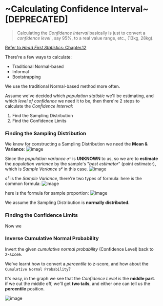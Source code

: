 # ~Calculating Confidence Interval~ [DEPRECATED]

> Calculating the _Confidence Interval_ basically is just to convert a _confidence level_ , say 95%,  to a real value range, etc., (13kg, 28kg).

[Refer to _Head First Statistics_: Chapter.12](https://github.com/solomonxie/solomonxie.github.io/issues/50#issuecomment-418623355)


There're a few ways to calculate:
- Traditional Normal-based
- Informal
- Bootstrapping

We use the traditional Normal-based method more often.

Assume we've decided which _population statistic_ we'll be estimating, 
and which _level of confidence_ we need it to be,
then there're 2 steps to calculate the _Confidence Interval_:
1. Find the Sampling Distribution
2. Find the Confidence Limits



### Finding the Sampling Distribution
We know for constructing a Sampling Distribution we need the **Mean & Variance**:
![image](https://user-images.githubusercontent.com/14041622/45032478-80ed3100-b084-11e8-89b4-1bcfaeafd732.png)

Since the _population variance_ `𝜎²` is **UNKNOWN** to us,
so we are to **estimate** the _population variance_ by the sample's "_best estimator_" (point estimator), which is _Sample Variance_ s² in this case.
![image](https://user-images.githubusercontent.com/14041622/45032715-138dd000-b085-11e8-9b1a-4f6bfbc4c9b4.png)

_s²_ is the _Sample Variance_, there're two types of formula:
here is the common formula:
![image](https://user-images.githubusercontent.com/14041622/45076891-34563400-b11e-11e8-82c1-b68c0c4a6186.png)

here is the formula for sample proportion:
![image](https://user-images.githubusercontent.com/14041622/45085763-10055200-b134-11e8-9cde-a4c041c592ec.png)


We assume the Sampling Distribution is **normally distributed**.

### Finding the Confidence Limits

Now we 



### Inverse Cumulative Normal Probability
Invert the given _cumulative normal probability_ (Confidence Level) back to z-score.

We've learnt how to convert a _percentile_ to z-score, and how about the `Cumulative Normal Probability`?

It's easy, in the graph we see that the _Confidence Level_ is the **middle part**.
if we cut the middle off, we'll get **two tails**, and either one can tell us the **percentile** position.

![image](https://user-images.githubusercontent.com/14041622/45081405-b9931600-b129-11e8-847e-1284ee9e7917.png)




